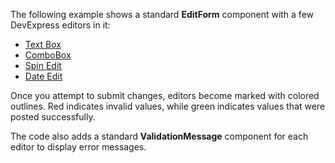 The following example shows a standard **EditForm** component with a few DevExpress editors in it:

*   [Text Box](https://docs.devexpress.com/Blazor/DevExpress.Blazor.DxTextBox)
*   [ComboBox](https://docs.devexpress.com/Blazor/DevExpress.Blazor.DxComboBox-2)
*   [Spin Edit](https://docs.devexpress.com/Blazor/DevExpress.Blazor.DxSpinEdit-1)
*   [Date Edit](https://docs.devexpress.com/Blazor/DevExpress.Blazor.DxDateEdit-1)

Once you attempt to submit changes, editors become marked with colored outlines. Red indicates invalid values, while green indicates values that were posted successfully.

The code also adds a standard **ValidationMessage** component for each editor to display error messages.
